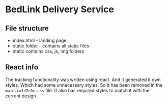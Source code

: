 # BedLink Delivery Service

## File structure
    
* index.html - landing page
* static folder - contains all static files
* static contains css, js, img folders

## React info

The tracking functionality was written using react. And it generated it own styles. Which had some unnecessary styles. So it has been removed in the `main.ca1d7c0c.css` file. It also has required styles to match it with the current design

